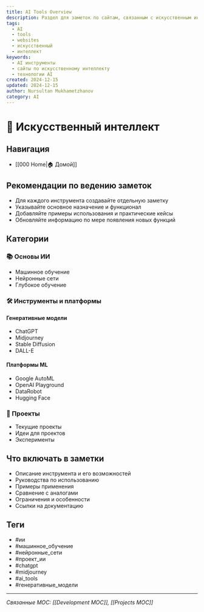```yaml
---
title: AI Tools Overview
description: Раздел для заметок по сайтам, связанным с искусственным интеллектом
tags:
  - AI
  - tools
  - websites
  - искусственный
  - интеллект
keywords:
  - AI инструменты
  - сайты по искусственному интеллекту
  - технологии AI
created: 2024-12-15
updated: 2024-12-15
author: Nursultan Mukhametzhanov
category: AI
---
```


# 🤖 Искусственный интеллект

## Навигация
- [[000 Home|🏠 Домой]]

## Рекомендации по ведению заметок
- Для каждого инструмента создавайте отдельную заметку
- Указывайте основное назначение и функционал
- Добавляйте примеры использования и практические кейсы
- Обновляйте информацию по мере появления новых функций

## Категории
### 📚 Основы ИИ
- Машинное обучение
- Нейронные сети
- Глубокое обучение

### 🛠️ Инструменты и платформы
#### Генеративные модели
- ChatGPT
- Midjourney
- Stable Diffusion
- DALL-E

#### Платформы ML
- Google AutoML
- OpenAI Playground
- DataRobot
- Hugging Face

### 📝 Проекты
- Текущие проекты
- Идеи для проектов
- Эксперименты

## Что включать в заметки
- Описание инструмента и его возможностей
- Руководства по использованию
- Примеры применения
- Сравнение с аналогами
- Ограничения и особенности
- Ссылки на документацию

## Теги
- #ии 
- #машинное_обучение
- #нейронные_сети
- #проект_ии
- #chatgpt
- #midjourney
- #ai_tools
- #генеративные_модели

---
*Связанные MOC: [[Development MOC]], [[Projects MOC]]*
